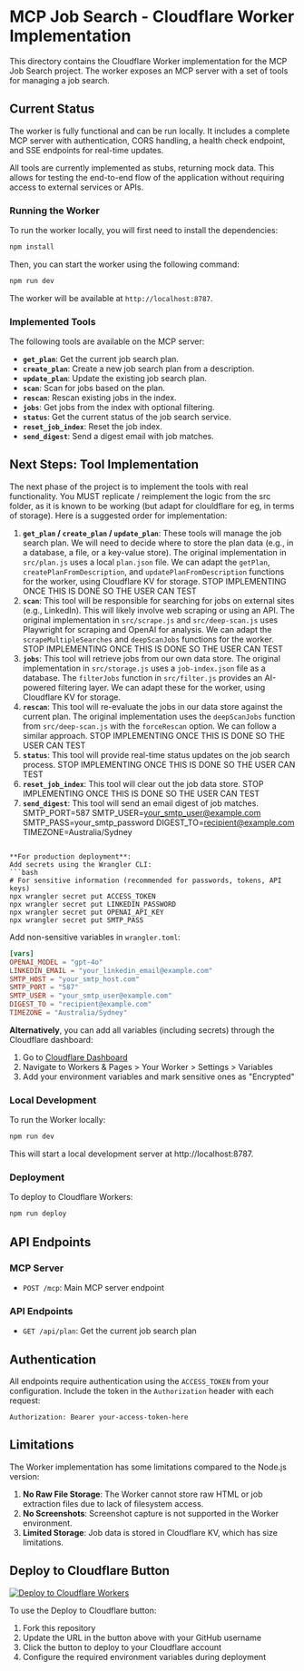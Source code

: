 # MCP Job Search - Cloudflare Worker Implementation

This directory contains the Cloudflare Worker implementation for the MCP Job Search project. The worker exposes an MCP server with a set of tools for managing a job search.

## Current Status

The worker is fully functional and can be run locally. It includes a complete MCP server with authentication, CORS handling, a health check endpoint, and SSE endpoints for real-time updates.

All tools are currently implemented as stubs, returning mock data. This allows for testing the end-to-end flow of the application without requiring access to external services or APIs.

### Running the Worker

To run the worker locally, you will first need to install the dependencies:

```bash
npm install
```

Then, you can start the worker using the following command:

```bash
npm run dev
```

The worker will be available at `http://localhost:8787`.

### Implemented Tools

The following tools are available on the MCP server:

*   **`get_plan`**: Get the current job search plan.
*   **`create_plan`**: Create a new job search plan from a description.
*   **`update_plan`**: Update the existing job search plan.
*   **`scan`**: Scan for jobs based on the plan.
*   **`rescan`**: Rescan existing jobs in the index.
*   **`jobs`**: Get jobs from the index with optional filtering.
*   **`status`**: Get the current status of the job search service.
*   **`reset_job_index`**: Reset the job index.
*   **`send_digest`**: Send a digest email with job matches.

## Next Steps: Tool Implementation

The next phase of the project is to implement the tools with real functionality. You MUST replicate / reimplement the logic from the src folder, as it is known to be working (but adapt for clouldflare for eg, in terms of storage). Here is a suggested order for implementation:

1.  **`get_plan` / `create_plan` / `update_plan`**: These tools will manage the job search plan. We will need to decide where to store the plan data (e.g., in a database, a file, or a key-value store). The original implementation in `src/plan.js` uses a local `plan.json` file. We can adapt the `getPlan`, `createPlanFromDescription`, and `updatePlanFromDescription` functions for the worker, using Cloudflare KV for storage.
STOP IMPLEMENTING ONCE THIS IS DONE SO THE USER CAN TEST
2.  **`scan`**: This tool will be responsible for searching for jobs on external sites (e.g., LinkedIn). This will likely involve web scraping or using an API. The original implementation in `src/scrape.js` and `src/deep-scan.js` uses Playwright for scraping and OpenAI for analysis. We can adapt the `scrapeMultipleSearches` and `deepScanJobs` functions for the worker.
STOP IMPLEMENTING ONCE THIS IS DONE SO THE USER CAN TEST
3.  **`jobs`**: This tool will retrieve jobs from our own data store. The original implementation in `src/storage.js` uses a `job-index.json` file as a database. The `filterJobs` function in `src/filter.js` provides an AI-powered filtering layer. We can adapt these for the worker, using Cloudflare KV for storage.
4.  **`rescan`**: This tool will re-evaluate the jobs in our data store against the current plan. The original implementation uses the `deepScanJobs` function from `src/deep-scan.js` with the `forceRescan` option. We can follow a similar approach.
STOP IMPLEMENTING ONCE THIS IS DONE SO THE USER CAN TEST
5.  **`status`**: This tool will provide real-time status updates on the job search process.
STOP IMPLEMENTING ONCE THIS IS DONE SO THE USER CAN TEST
6.  **`reset_job_index`**: This tool will clear out the job data store.
STOP IMPLEMENTING ONCE THIS IS DONE SO THE USER CAN TEST
7.  **`send_digest`**: This tool will send an email digest of job matches.
   SMTP_PORT=587
   SMTP_USER=your_smtp_user@example.com
   SMTP_PASS=your_smtp_password
   DIGEST_TO=recipient@example.com
   TIMEZONE=Australia/Sydney
   ```
   
   **For production deployment**:
   Add secrets using the Wrangler CLI:
   ```bash
   # For sensitive information (recommended for passwords, tokens, API keys)
   npx wrangler secret put ACCESS_TOKEN
   npx wrangler secret put LINKEDIN_PASSWORD
   npx wrangler secret put OPENAI_API_KEY
   npx wrangler secret put SMTP_PASS
   ```
   
   Add non-sensitive variables in `wrangler.toml`:
   ```toml
   [vars]
   OPENAI_MODEL = "gpt-4o"
   LINKEDIN_EMAIL = "your_linkedin_email@example.com"
   SMTP_HOST = "your_smtp_host.com"
   SMTP_PORT = "587"
   SMTP_USER = "your_smtp_user@example.com"
   DIGEST_TO = "recipient@example.com"
   TIMEZONE = "Australia/Sydney"
   ```
   
   **Alternatively**, you can add all variables (including secrets) through the Cloudflare dashboard:
   1. Go to [Cloudflare Dashboard](https://dash.cloudflare.com/)
   2. Navigate to Workers & Pages > Your Worker > Settings > Variables
   3. Add your environment variables and mark sensitive ones as "Encrypted"

### Local Development

To run the Worker locally:

```bash
npm run dev
```

This will start a local development server at http://localhost:8787.

### Deployment

To deploy to Cloudflare Workers:

```bash
npm run deploy
```

## API Endpoints

### MCP Server

- `POST /mcp`: Main MCP server endpoint

### API Endpoints

- `GET /api/plan`: Get the current job search plan

## Authentication

All endpoints require authentication using the `ACCESS_TOKEN` from your configuration. Include the token in the `Authorization` header with each request:

```
Authorization: Bearer your-access-token-here
```

## Limitations

The Worker implementation has some limitations compared to the Node.js version:

1. **No Raw File Storage**: The Worker cannot store raw HTML or job extraction files due to lack of filesystem access.
2. **No Screenshots**: Screenshot capture is not supported in the Worker environment.
3. **Limited Storage**: Job data is stored in Cloudflare KV, which has size limitations.

## Deploy to Cloudflare Button

[![Deploy to Cloudflare Workers](https://deploy.workers.cloudflare.com/button)](https://deploy.workers.cloudflare.com/?url=https://github.com/YOUR_USERNAME/mcp-jobsearch)

To use the Deploy to Cloudflare button:
1. Fork this repository
2. Update the URL in the button above with your GitHub username
3. Click the button to deploy to your Cloudflare account
4. Configure the required environment variables during deployment
